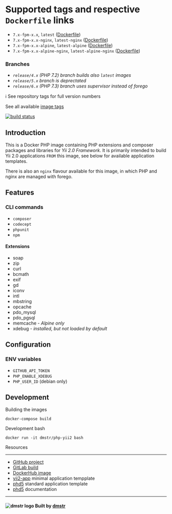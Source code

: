 # Supported tags and respective `Dockerfile` links

- `7.x-fpm-x.x`, `latest` ([Dockerfile](php/Dockerfile-fpm))
- `7.x-fpm-x.x-nginx`, `latest-nginx` ([Dockerfile](nginx/Dockerfile-fpm-nginx))
- `7.x-fpm-x.x-alpine`, `latest-alpine` ([Dockerfile](php/Dockerfile-fpm))
- `7.x-fpm-x.x-alpine-nginx`, `latest-alpine-nginx` ([Dockerfile](nginx/Dockerfile-fpm-alpine-nginx))

### Branches

- _`release/4.x` (PHP 7.2) branch builds also `latest` images_
- _`release/5.x` branch is deprectated_
- _`release/6.x` (PHP 7.3) branch uses supervisor instead of forego_

:information_source: See repository tags for full version numbers

See all available [image tags](https://hub.docker.com/r/dmstr/php-yii2/tags/)

[![build status](https://git.hrzg.de/dmstr/docker-php-yii2/badges/master/build.svg)](https://git.hrzg.de/dmstr/docker-php-yii2/commits/master)

## Introduction

This is a Docker PHP image containing PHP extensions and composer packages and libraries for _Yii 2.0 Framework_.
It is primarily intended to build Yii 2.0 applications `FROM` this image, see below for available application templates.

There is also an `nginx` flavour available for this image, in which PHP and nginx are managed with forego.

## Features

### CLI commands

- `composer`
- `codecept`
- `phpunit`
- `npm`

#### Extensions

- soap
- zip
- curl
- bcmath
- exif
- gd
- iconv
- intl
- mbstring
- opcache
- pdo_mysql
- pdo_pgsql
- memcache - _Alpine only_
- xdebug - _installed, but not loaded by default_

## Configuration

### ENV variables

- `GITHUB_API_TOKEN`
- `PHP_ENABLE_XDEBUG`
- `PHP_USER_ID` (debian only)

## Development

Building the images

    docker-compose build

Development bash

    docker run -it dmstr/php-yii2 bash

Resources

---

- [GitHub project](https://github.com/dmstr/docker-php-yii2)
- [GitLab build](https://git.hrzg.de/dmstr/docker-php-yii2/builds)
- [DockerHub image](https://hub.docker.com/r/dmstr/php-yii2/)
- [yii2-app](https://github.com/dmstr/docker-yii2-app) minimal application tempplate
- [phd5](https://github.com/dmstr/phd5-app) standard application template
- [phd5](https://github.com/dmstr/docs-phd5) documentation

---

#### ![dmstr logo](http://t.phundament.com/dmstr-16-cropped.png) Built by [dmstr](http://diemeisterei.de)
